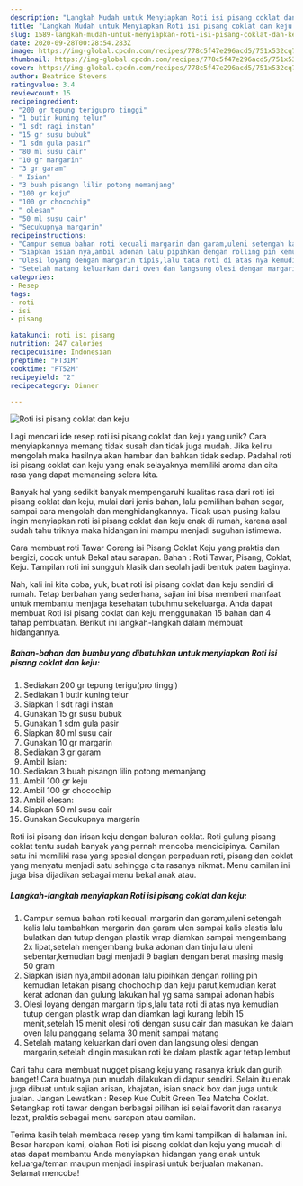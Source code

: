 ```yaml
---
description: "Langkah Mudah untuk Menyiapkan Roti isi pisang coklat dan keju yang Enak"
title: "Langkah Mudah untuk Menyiapkan Roti isi pisang coklat dan keju yang Enak"
slug: 1589-langkah-mudah-untuk-menyiapkan-roti-isi-pisang-coklat-dan-keju-yang-enak
date: 2020-09-28T00:28:54.283Z
image: https://img-global.cpcdn.com/recipes/778c5f47e296acd5/751x532cq70/roti-isi-pisang-coklat-dan-keju-foto-resep-utama.jpg
thumbnail: https://img-global.cpcdn.com/recipes/778c5f47e296acd5/751x532cq70/roti-isi-pisang-coklat-dan-keju-foto-resep-utama.jpg
cover: https://img-global.cpcdn.com/recipes/778c5f47e296acd5/751x532cq70/roti-isi-pisang-coklat-dan-keju-foto-resep-utama.jpg
author: Beatrice Stevens
ratingvalue: 3.4
reviewcount: 15
recipeingredient:
- "200 gr tepung terigupro tinggi"
- "1 butir kuning telur"
- "1 sdt ragi instan"
- "15 gr susu bubuk"
- "1 sdm gula pasir"
- "80 ml susu cair"
- "10 gr margarin"
- "3 gr garam"
- " Isian"
- "3 buah pisangn lilin potong memanjang"
- "100 gr keju"
- "100 gr chocochip"
- " olesan"
- "50 ml susu cair"
- "Secukupnya margarin"
recipeinstructions:
- "Campur semua bahan roti kecuali margarin dan garam,uleni setengah kalis lalu tambahkan margarin dan garam ulen sampai kalis elastis lalu bulatkan dan tutup dengan plastik wrap diamkan sampai mengembang 2x lipat,setelah mengembang buka adonan dan tinju lalu uleni sebentar,kemudian bagi menjadi 9 bagian dengan berat masing masig 50 gram"
- "Siapkan isian nya,ambil adonan lalu pipihkan dengan rolling pin kemudian letakan pisang chochochip dan keju parut,kemudian kerat kerat adonan dan gulung lakukan hal yg sama sampai adonan habis"
- "Olesi loyang dengan margarin tipis,lalu tata roti di atas nya kemudian tutup dengan plastik wrap dan diamkan lagi kurang lebih 15 menit,setelah 15 menit olesi roti dengan susu cair dan masukan ke dalam oven lalu panggang selama 30 menit sampai matang"
- "Setelah matang keluarkan dari oven dan langsung olesi dengan margarin,setelah dingin masukan roti ke dalam plastik agar tetap lembut"
categories:
- Resep
tags:
- roti
- isi
- pisang

katakunci: roti isi pisang 
nutrition: 247 calories
recipecuisine: Indonesian
preptime: "PT31M"
cooktime: "PT52M"
recipeyield: "2"
recipecategory: Dinner

---
```



![Roti isi pisang coklat dan keju](https://img-global.cpcdn.com/recipes/778c5f47e296acd5/751x532cq70/roti-isi-pisang-coklat-dan-keju-foto-resep-utama.jpg)

Lagi mencari ide resep roti isi pisang coklat dan keju yang unik? Cara menyiapkannya memang tidak susah dan tidak juga mudah. Jika keliru mengolah maka hasilnya akan hambar dan bahkan tidak sedap. Padahal roti isi pisang coklat dan keju yang enak selayaknya memiliki aroma dan cita rasa yang dapat memancing selera kita.

Banyak hal yang sedikit banyak mempengaruhi kualitas rasa dari roti isi pisang coklat dan keju, mulai dari jenis bahan, lalu pemilihan bahan segar, sampai cara mengolah dan menghidangkannya. Tidak usah pusing kalau ingin menyiapkan roti isi pisang coklat dan keju enak di rumah, karena asal sudah tahu triknya maka hidangan ini mampu menjadi suguhan istimewa.

Cara membuat roti Tawar Goreng isi Pisang Coklat Keju yang praktis dan bergizi, cocok untuk Bekal atau sarapan. Bahan : Roti Tawar, Pisang, Coklat, Keju. Tampilan roti ini sungguh klasik dan seolah jadi bentuk paten baginya.


Nah, kali ini kita coba, yuk, buat roti isi pisang coklat dan keju sendiri di rumah. Tetap berbahan yang sederhana, sajian ini bisa memberi manfaat untuk membantu menjaga kesehatan tubuhmu sekeluarga. Anda dapat membuat Roti isi pisang coklat dan keju menggunakan 15 bahan dan 4 tahap pembuatan. Berikut ini langkah-langkah dalam membuat hidangannya.

<!--inarticleads1-->

##### Bahan-bahan dan bumbu yang dibutuhkan untuk menyiapkan Roti isi pisang coklat dan keju:

1. Sediakan 200 gr tepung terigu(pro tinggi)
1. Sediakan 1 butir kuning telur
1. Siapkan 1 sdt ragi instan
1. Gunakan 15 gr susu bubuk
1. Gunakan 1 sdm gula pasir
1. Siapkan 80 ml susu cair
1. Gunakan 10 gr margarin
1. Sediakan 3 gr garam
1. Ambil  Isian:
1. Sediakan 3 buah pisangn lilin potong memanjang
1. Ambil 100 gr keju
1. Ambil 100 gr chocochip
1. Ambil  olesan:
1. Siapkan 50 ml susu cair
1. Gunakan Secukupnya margarin


Roti isi pisang dan irisan keju dengan baluran coklat. Roti gulung pisang coklat tentu sudah banyak yang pernah mencoba mencicipinya. Camilan satu ini memiliki rasa yang spesial dengan perpaduan roti, pisang dan coklat yang menyatu menjadi satu sehingga cita rasanya nikmat. Menu camilan ini juga bisa dijadikan sebagai menu bekal anak atau. 

<!--inarticleads2-->

##### Langkah-langkah menyiapkan Roti isi pisang coklat dan keju:

1. Campur semua bahan roti kecuali margarin dan garam,uleni setengah kalis lalu tambahkan margarin dan garam ulen sampai kalis elastis lalu bulatkan dan tutup dengan plastik wrap diamkan sampai mengembang 2x lipat,setelah mengembang buka adonan dan tinju lalu uleni sebentar,kemudian bagi menjadi 9 bagian dengan berat masing masig 50 gram
1. Siapkan isian nya,ambil adonan lalu pipihkan dengan rolling pin kemudian letakan pisang chochochip dan keju parut,kemudian kerat kerat adonan dan gulung lakukan hal yg sama sampai adonan habis
1. Olesi loyang dengan margarin tipis,lalu tata roti di atas nya kemudian tutup dengan plastik wrap dan diamkan lagi kurang lebih 15 menit,setelah 15 menit olesi roti dengan susu cair dan masukan ke dalam oven lalu panggang selama 30 menit sampai matang
1. Setelah matang keluarkan dari oven dan langsung olesi dengan margarin,setelah dingin masukan roti ke dalam plastik agar tetap lembut


Cari tahu cara membuat nugget pisang keju yang rasanya kriuk dan gurih banget! Cara buatnya pun mudah dilakukan di dapur sendiri. Selain itu enak juga dibuat untuk sajian arisan, khajatan, isian snack box dan juga untuk jualan. Jangan Lewatkan : Resep Kue Cubit Green Tea Matcha Coklat. Setangkap roti tawar dengan berbagai pilihan isi selai favorit dan rasanya lezat, praktis sebagai menu sarapan atau camilan. 

Terima kasih telah membaca resep yang tim kami tampilkan di halaman ini. Besar harapan kami, olahan Roti isi pisang coklat dan keju yang mudah di atas dapat membantu Anda menyiapkan hidangan yang enak untuk keluarga/teman maupun menjadi inspirasi untuk berjualan makanan. Selamat mencoba!
